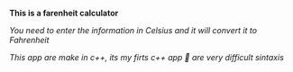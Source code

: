 __This is a farenheit calculator__

_You need to enter the information in Celsius and it will convert it to Fahrenheit_

_This app are make in c++, its my firts c++ app 👐 are very difficult sintaxis_
